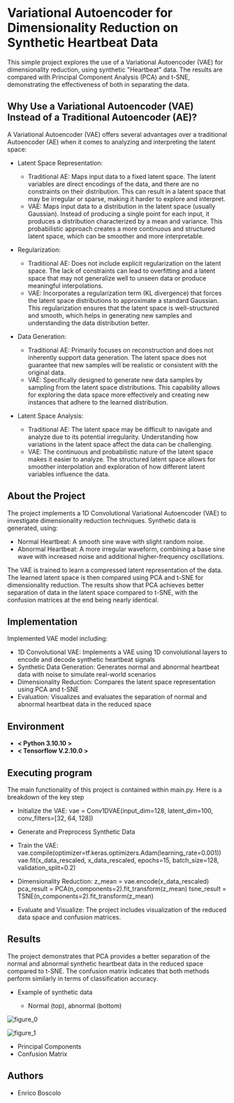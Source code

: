# Variational Autoencoder for Dimensionality Reduction on Synthetic Heartbeat Data

This simple project explores the use of a Variational Autoencoder (VAE) for dimensionality reduction, using synthetic "Heartbeat" data. The results are compared with Principal Component Analysis (PCA) and t-SNE, demonstrating the effectiveness of  both in separating the data.


## Why Use a Variational Autoencoder (VAE) Instead of a Traditional Autoencoder (AE)?
A Variational Autoencoder (VAE) offers several advantages over a traditional Autoencoder (AE) when it comes to analyzing and interpreting the latent space:
 -  Latent Space Representation: 
	 - Traditional AE: 
		Maps input data to a fixed latent space. The latent variables are direct encodings of the data, and there are no constraints on their distribution. This can result in a latent space 	that may be 	irregular or sparse, 		making it harder to explore and interpret.
	- VAE: 
	Maps input data to a distribution in the latent space (usually Gaussian). Instead of producing a single point for each input, it produces a distribution characterized by a mean and variance. This 	probabilistic approach creates a more continuous and structured latent space, which can be smoother and more interpretable.

-  Regularization:
	- Traditional AE: 
	Does not include explicit regularization on the latent space. The lack of constraints can lead to overfitting and a latent space that may not generalize well to unseen data or produce meaningful 	interpolations.
	- VAE: 	Incorporates a regularization term (KL divergence) that forces the latent space distributions to approximate a standard Gaussian. This regularization ensures that the latent space is well-structured 	and smooth, which helps in generating new samples and understanding the data distribution better.

-  Data Generation:
	- Traditional AE: 
	Primarily focuses on reconstruction and does not inherently support data generation. The latent space does not guarantee that new samples will be realistic or consistent with the original data.
	- VAE: 
	Specifically designed to generate new data samples by sampling from the latent space distributions. This capability allows for exploring the data space more effectively and creating new instances that 	adhere to the learned distribution.

-  Latent Space Analysis:
	- Traditional AE: 
	The latent space may be difficult to navigate and analyze due to its potential irregularity. Understanding how variations in the latent space affect the data can be challenging.
	- VAE: 	The continuous and probabilistic nature of the latent space makes it easier to analyze. The structured latent space allows for smoother interpolation and exploration of how different latent variables 	influence the data.


## About the Project
The project implements a 1D Convolutional Variational Autoencoder (VAE) to investigate dimensionality reduction techniques.
Synthetic data is generated, using: 
- Normal Heartbeat: A smooth sine wave with slight random noise.
- Abnormal Heartbeat: A more irregular waveform, combining a base sine wave with increased noise and additional higher-frequency oscillations.

The VAE is trained to learn a compressed latent representation of the data. The learned latent space is then compared using PCA and t-SNE for dimensionality reduction. The results show that PCA achieves better separation of data in the latent space compared to t-SNE, with the confusion matrices at the end being nearly identical.


## Implementation
Implemented VAE model including:
-  1D Convolutional VAE: Implements a VAE using 1D convolutional layers to encode and decode synthetic heartbeat signals
-  Synthetic Data Generation: Generates normal and abnormal heartbeat data with noise to simulate real-world scenarios
-  Dimensionality Reduction: Compares the latent space representation using PCA and t-SNE
-  Evaluation: Visualizes and evaluates the separation of normal and abnormal heartbeat data in the reduced space


## Environment
* **< Python 3.10.10 >**
* **< Tensorflow V.2.10.0 >**


## Executing program
The main functionality of this project is contained within main.py. Here is a breakdown of the key step
- Initialize the VAE: vae = Conv1DVAE(input_dim=128, latent_dim=100, conv_filters=[32, 64, 128])
- Generate and Preprocess Synthetic Data
- Train the VAE: vae.compile(optimizer=tf.keras.optimizers.Adam(learning_rate=0.001))
		    vae.fit(x_data_rescaled, x_data_rescaled, epochs=15, batch_size=128, validation_split=0.2)

- Dimensionality Reduction: z_mean = vae.encode(x_data_rescaled)
			       pca_result = PCA(n_components=2).fit_transform(z_mean)
			       tsne_result = TSNE(n_components=2).fit_transform(z_mean)

- Evaluate and Visualize: The project includes visualization of the reduced data space and confusion matrices.


## Results
The project demonstrates that PCA provides a better separation of the normal and abnormal synthetic heartbeat data in the reduced space compared to t-SNE. The confusion matrix indicates that both methods perform similarly in terms of classification accuracy.

- Example of synthetic data
  
	-  Normal (top), abnormal (bottom)

![figure_0](https://github.com/user-attachments/assets/4aaeba60-1e96-4f47-9467-91bd9e8d375e)



![figure_1](https://github.com/user-attachments/assets/0ab53b89-1e6c-44e8-bc59-004a4004aa93)


  
- Principal Components 
- Confusion Matrix


## Authors
* Enrico Boscolo
